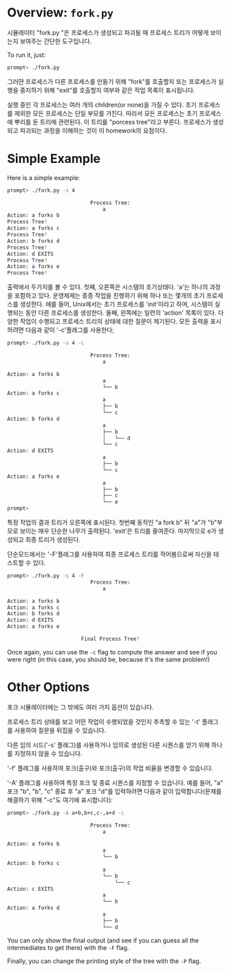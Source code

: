 
# Overview: `fork.py`

시뮬레이터 "fork.py "은 프로세스가 생성되고 파괴될 때 프로세스 트리가 어떻게 보이는지 보여주는 간단한 도구입니다.

To run it, just:
```sh
prompt> ./fork.py
```
그러먄 프로세스가 다른 프로세스를 만들기 위해 "fork"를 호출할지 또는 프로세스가 실행을 중지하기 위해 "exit"를 호출할지 여부와 같은 작업 목록이 표시됩니다.

실행 중인 각 프로세스는 여러 개의 children(or none)을 가질 수 있다. 초기 프로세스를 제외한 모든 프로세스는 단일 부모를 가진다. 따라서 모든 프로세스는 초기 프로세스에 뿌리를 둔 트리에 관련된다. 이 트리를 "porcess tree"라고 부른다. 프로세스가 생성되고 파괴되는 과정을 이해하는 것이 이 homework의 요점이다.

# Simple Example

Here is a simple example:
```sh
prompt> ./fork.py -s 4

                           Process Tree:
                               a
Action: a forks b
Process Tree?
Action: a forks c
Process Tree?
Action: b forks d
Process Tree?
Action: d EXITS
Process Tree?
Action: a forks e
Process Tree?
```

출력에서 두가지를 볼 수 있다. 첫째, 오른쪽은 시스템의 초기상태다. 'a'는 하나의 과정을 포함하고 있다. 운영체제는 종종 작업을 진행하기 위해 하나 또는 몇개의 초기 프로세스를 생성한다. 에를 들어, Unix에서는 초기 프로세스를 'init'이라고 하며, 시스템이 실행되는 동안 다른 프로세스를 생성한다.
둘째, 왼쪽에는 일련의 'action' 목록이 있다. 다양한 작업이 수행되고 프로세스 트리의 상태에 대한 질문이 제기된다.
모든 출력을 표시하려면 다음과 같이 '-c'플래그를 사용한다;
```sh
prompt> ./fork.py -s 4 -c                                                                       +100

                           Process Tree:
                               a

Action: a forks b
                               a
                               └── b
Action: a forks c
                               a
                               ├── b
                               └── c
Action: b forks d
                               a
                               ├── b
                               │   └── d
                               └── c
Action: d EXITS
                               a
                               ├── b
                               └── c
Action: a forks e
                               a
                               ├── b
                               ├── c
                               └── e
prompt>
```
특정 작업의 결과 트리가 오른쪽에 표시된다. 첫번째 동작인 "a fork b" 뒤 "a"가 "b"부모로 보이는 매우 단순한 나무가 출력된다. 'exit'은 트리를 줄여준다. 마지막으로 e가 생성되고 최종 트리가 생성된다.

단순모드에서는 '-F'플래그를 사용하여 최종 프로세스 트리를 적어봄으로써 자신을 테스트할 수 있다.
```sh
prompt> ./fork.py -s 4 -F
                           Process Tree:
                               a

Action: a forks b
Action: a forks c
Action: b forks d
Action: d EXITS
Action: a forks e

                        Final Process Tree?
```

Once again, you can use the `-c` flag to compute the answer and see if
you were right (in this case, you should be, because it's the same
problem!)

# Other Options

포크 시뮬레이터에는 그 밖에도 여러 가지 옵션이 있습니다.

프로세스 트리 상태를 보고 어떤 작업이 수행되었을 것인지 추측할 수 있는 '-t' 플래그를 사용하여 질문을 뒤집을 수 있습니다.

다른 임의 시드('-s' 플래그)를 사용하거나 임의로 생성된 다른 시퀀스를 얻기 위해 하나를 지정하지 않을 수 있습니다.

'-f' 플래그를 사용하여 포크(출구)와 포크(출구)의 작업 비율을 변경할 수 있습니다.

'-A' 플래그를 사용하여 특정 포크 및 종료 시퀀스를 지정할 수 있습니다. 예를 들어, "a" 포크 "b", "b", "c" 종료 후 "a" 포크 "d"를 입력하려면 다음과 같이 입력합니다(문제를 해결하기 위해 "-c"도 여기에 표시합니다):

```sh
prompt> ./fork.py -A a+b,b+c,c-,a+d -c

                           Process Tree:
                               a

Action: a forks b
                               a
                               └── b
Action: b forks c
                               a
                               └── b
                                   └── c
Action: c EXITS
                               a
                               └── b
Action: a forks d
                               a
                               ├── b
                               └── d
```

You can only show the final output (and see if you can guess all the
intermediates to get there) with the `-F` flag.

Finally, you can change the printing style of the tree with the `-P`
flag. 
